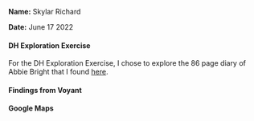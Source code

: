 **Name:** Skylar Richard

**Date:** June 17 2022

#### DH Exploration Exercise

For the DH Exploration Exercise, I chose to explore the 86 page diary of Abbie Bright that I found [here](https://www.kansasmemory.org/item/223662). 


#### Findings from Voyant


#### Google Maps

